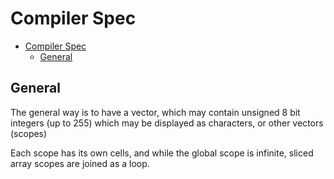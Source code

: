 # Compiler Spec

- [Compiler Spec](#compiler-spec)
	- [General](#general)

## General
The general way is to have a vector, which may contain unsigned 8 bit integers (up to 255) which may be displayed as characters, or other vectors (scopes)

Each scope has its own cells, and while the global scope is infinite, sliced array scopes are joined as a loop.